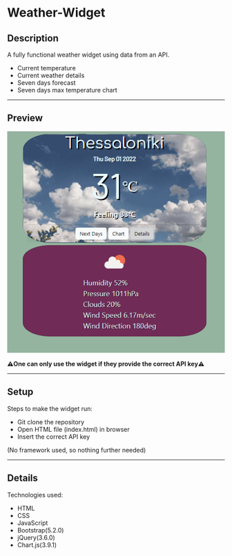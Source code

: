 # Weather-Widget

## Description

A fully functional weather widget using data from an API.
* Current temperature
* Current weather details
* Seven days forecast
* Seven days max temperature chart 
 
---
## Preview

![Widget Preview](img/widgetPreview.PNG)

<b>⚠️One can only use the widget if they provide the correct API key⚠️</b>

---

## Setup

Steps to make the widget run:
* Git clone the repository
* Open HTML file (index.html) in browser
* Insert the correct API key

(No framework used, so nothing further needed)

---
## Details

Technologies used:
* HTML
* CSS
* JavaScript
* Bootstrap(5.2.0)
* jQuery(3.6.0)
* Chart.js(3.9.1)

  